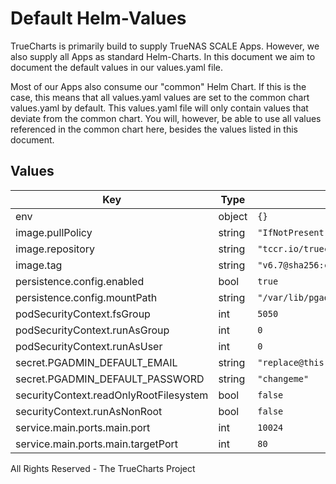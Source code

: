 # Default Helm-Values

TrueCharts is primarily build to supply TrueNAS SCALE Apps.
However, we also supply all Apps as standard Helm-Charts. In this document we aim to document the default values in our values.yaml file.

Most of our Apps also consume our "common" Helm Chart.
If this is the case, this means that all values.yaml values are set to the common chart values.yaml by default. This values.yaml file will only contain values that deviate from the common chart.
You will, however, be able to use all values referenced in the common chart here, besides the values listed in this document.

## Values

| Key | Type | Default | Description |
|-----|------|---------|-------------|
| env | object | `{}` |  |
| image.pullPolicy | string | `"IfNotPresent"` |  |
| image.repository | string | `"tccr.io/truecharts/pgadmin4"` |  |
| image.tag | string | `"v6.7@sha256:c187b358389e145be5c20b6773abbca1d86af7ff4c6406fb325a7373f1455326"` |  |
| persistence.config.enabled | bool | `true` |  |
| persistence.config.mountPath | string | `"/var/lib/pgadmin"` |  |
| podSecurityContext.fsGroup | int | `5050` |  |
| podSecurityContext.runAsGroup | int | `0` |  |
| podSecurityContext.runAsUser | int | `0` |  |
| secret.PGADMIN_DEFAULT_EMAIL | string | `"replace@this.now"` |  |
| secret.PGADMIN_DEFAULT_PASSWORD | string | `"changeme"` |  |
| securityContext.readOnlyRootFilesystem | bool | `false` |  |
| securityContext.runAsNonRoot | bool | `false` |  |
| service.main.ports.main.port | int | `10024` |  |
| service.main.ports.main.targetPort | int | `80` |  |

All Rights Reserved - The TrueCharts Project
